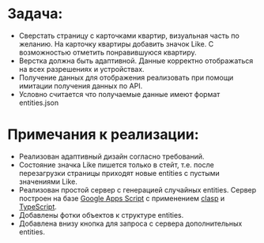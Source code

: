# Задача:
* Сверстать страницу с карточками квартир, визуальная часть по желанию. На карточку квартиры добавить значок Like. С возможностью отметить понравившуюся квартиру.
* Верстка должна быть адаптивной. Данные корректно отображаться на всех разрешениях и устройствах.
* Получение данных для отображения реализовать при помощи имитации получения данных по API.
* Условно считается что получаемые данные имеют формат entities.json

# Примечания к реализации:
* Реализован адаптивный дизайн согласно требований.
* Состояние значка Like пишется только в стейт, т.е. после перезагрузки страницы приходят новые entities с пустыми значениями Like.
* Реализован простой сервер с генерацией случайных entities. Сервер построен на базе [Google Apps Script](https://developers.google.com/apps-script/guides/web) с применением [clasp](https://developers.google.com/apps-script/guides/clasp) и [TypeScript](https://developers.google.com/apps-script/guides/typescript).
* Добавлены фотки объектов к структуре entities.
* Добавлена внизу кнопка для запроса с сервера дополнительных entities.